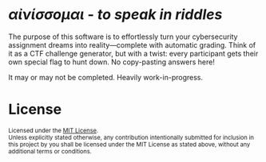 # _αἰνίσσομαι_ - *to speak in riddles*

The purpose of this software is to effortlessly turn your cybersecurity assignment dreams into reality—complete with automatic grading.
Think of it as a CTF challenge generator, but with a twist: every participant gets their own special flag to hunt down. No copy-pasting answers here!

It may or may not be completed. Heavily work-in-progress.

# License

<sup>
Licensed under the <a href="LICENSE">MIT License</a>.
</sup>

<br>

<sub>
Unless explicitly stated otherwise, any contribution intentionally submitted for inclusion in this project by you shall be licensed under the MIT License as stated above, without any additional terms or conditions.
</sub>
